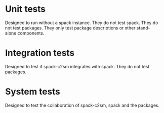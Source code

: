 # Unit tests
Designed to run without a spack instance. They do not test spack. They do not test packages. They only test package descriptions or other stand-alone components.

# Integration tests
Designed to test if spack-c2sm integrates with spack. They do not test packages.

# System tests
Designed to test the collaboration of spack-c2sm, spack and the packages.